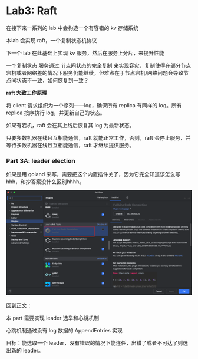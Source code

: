 # Lab3: Raft

在接下来一系列的 lab 中会构造一个有容错的 kv 存储系统

本lab 会实现 raft，一个复制状态机协议

下一个 lab 在此基础上实现 kv 服务，然后在服务上分片，来提升性能

一个复制状态 服务通过 节点间状态的完全复制 来实现容灾，复制使得在部分节点宕机或者网络差的情况下服务仍能继续，但难点在于节点宕机/网络问题会导致节点间状态不一致，如何恢复到一致？

**raft 大致工作原理**

将 client 请求组织为一个序列——log，确保所有 replica 有同样的 log。所有 replica 按序执行 log，并更新自己的状态。

如果有宕机，raft 会在其上线后恢复其 log 为最新状态。

只要多数机器在线且互相能通信，raft 就能正常工作，否则，raft 会停止服务，并等待多数机器在线且互相能通信，raft 才继续提供服务。

### Part 3A: leader election

如果是用 goland 来写，需要把这个内置插件关了，因为它完全知道该怎么写 hhh，和抄答案没什么区别hhhh。

![](../../pics/2025-05-29-14-52-24-image.png)



回到正文：

本 part 需要实现 leader 选举和心跳机制

心跳机制通过没有 log 数据的 AppendEntries 实现



目标：能选取一个 leader，没有错误的情况下能连任，出错了或者不可达了则选出新的 leader。


